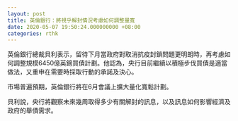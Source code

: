 ```yaml
---
layout: post
title: 英倫銀行：將視乎解封情況考慮如何調整量寬
date: 2020-05-07 19:50:24.000000000 +08:00
categories: rthk
---
```


英倫銀行總裁貝利表示，留待下月當政府對取消抗疫封鎖問題更明朗時，再考慮如何調整規模6450億英鎊買債計劃。他認為，央行目前繼續以積極步伐買債是適當做法，又重申在需要時採取行動的承諾及決心。

市場普遍預期，英倫銀行將在6月會議上擴大量化寬鬆計劃。

貝利說，央行將觀察未來幾周取得多少有關解封的訊息，以及訊息如何影響經濟及政府的舉債需求。

